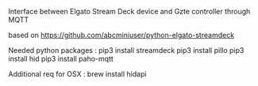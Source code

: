 Interface between Elgato Stream Deck device and Gzte controller through MQTT

based on https://github.com/abcminiuser/python-elgato-streamdeck

Needed python packages :
pip3 install streamdeck
pip3 install pillo
pip3 install hid
pip3 install paho-mqtt

Additional req for OSX :
brew install hidapi
